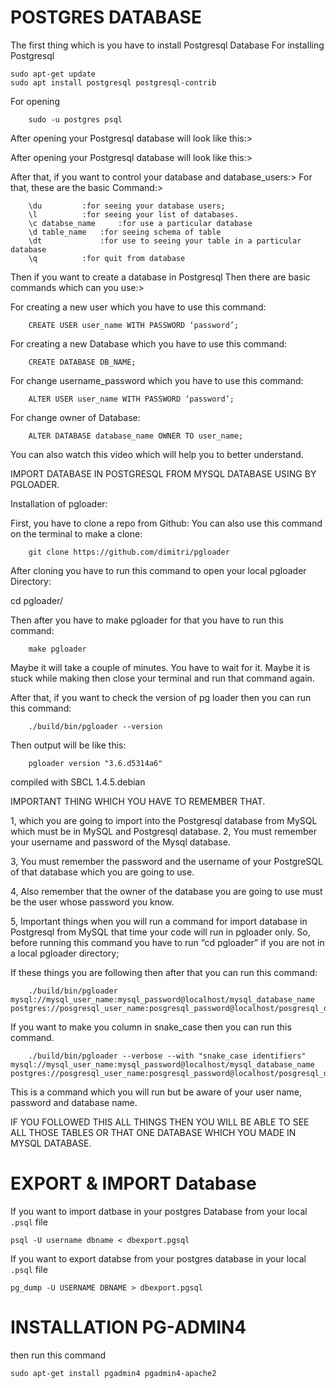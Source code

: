 # POSTGRES DATABASE
The first thing which is you have to install Postgresql Database
For installing Postgresql 

	sudo apt-get update
	sudo apt install postgresql postgresql-contrib 

For opening 

		sudo -u postgres psql 

After opening your Postgresql database will look like this:>

After opening your Postgresql database will look like this:>


After that, if you want to control your database and database_users:>
For that, these are the basic Command:>
		
		\du			:for seeing your database users;
		\l			:for seeing your list of databases.
		\c databse_name 	:for use a particular database
		\d table_name 	:for seeing schema of table
		\dt 			:for use to seeing your table in a particular database
		\q			:for quit from database




Then if you want to create a database in Postgresql
Then there are basic commands which can you use:>

For creating a new user which you have to use this command:

		CREATE USER user_name WITH PASSWORD ‘password’;

For creating a new Database which you have to use this command:

		CREATE DATABASE DB_NAME;    

For change username_password which you have to  use this command:
		
		ALTER USER user_name WITH PASSWORD ‘password’;

For change owner of Database:
		
		ALTER DATABASE database_name OWNER TO user_name;



You can also watch this video which will help you to better understand.


IMPORT DATABASE IN POSTGRESQL FROM MYSQL DATABASE USING BY PGLOADER.

Installation of pgloader:

First, you have to clone a repo from Github:
You can also use this command on the terminal to make a clone:

		git clone https://github.com/dimitri/pgloader

After cloning you have to run this command to open your local pgloader Directory:

cd pgloader/
 
Then after you have to make pgloader for that you have to run this command:

		make pgloader

Maybe it will take a couple of minutes. You have to wait for it. Maybe it is stuck while making then close your terminal and run that command again.

After that, if you want to check the version of pg loader then you can run this command:

		./build/bin/pgloader --version

Then output will be like this:
	
		pgloader version "3.6.d5314a6"
compiled with SBCL 1.4.5.debian


IMPORTANT THING WHICH YOU HAVE TO REMEMBER THAT.

1, which you are going to import into the Postgresql database from MySQL which must be in MySQL and Postgresql database.
2, You must remember your username and password of the Mysql database.

3, You must remember the password and the username of your PostgreSQL of that database which you are going to use.

4, Also remember that the owner of the database you are going to use must be the user whose password you know.

5, Important things when you will run a command for import database in Postgresql from MySQL that time your code will run in pgloader only. So, before running this command you have to run “cd pgloader” if you are not in a local pgloader directory;





If these things you are following then after that you can run this command: 


		./build/bin/pgloader mysql://mysql_user_name:mysql_password@localhost/mysql_database_name postgres://posgresql_user_name:posgresql_password@localhost/posgresql_database_name

If you want to make you column in snake_case then you can run this command.

		./build/bin/pgloader --verbose --with "snake_case identifiers" mysql://mysql_user_name:mysql_password@localhost/mysql_database_name postgres://posgresql_user_name:posgresql_password@localhost/posgresql_database_name

This is a command which you will run but be aware of your user name, password and database name.

IF YOU FOLLOWED THIS ALL THINGS THEN YOU WILL BE ABLE TO SEE ALL THOSE TABLES OR THAT ONE DATABASE  WHICH YOU MADE IN MYSQL DATABASE.

# EXPORT & IMPORT Database

If you want to import datbase in your postgres Database from your local `.psql` file

	psql -U username dbname < dbexport.pgsql

If you want to export databse from your postgres database in your local `.psql` file

	pg_dump -U USERNAME DBNAME > dbexport.pgsql
	
# INSTALLATION PG-ADMIN4
then run this command

	sudo apt-get install pgadmin4 pgadmin4-apache2

